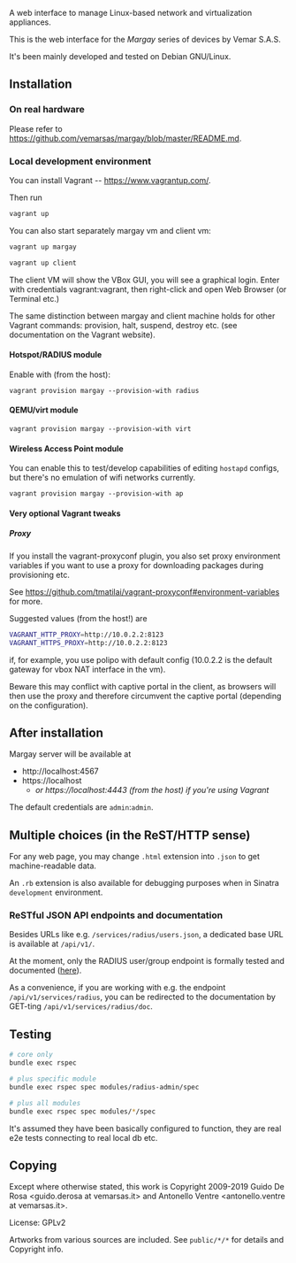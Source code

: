 A web interface to manage Linux-based network and virtualization
appliances.

This is the web interface for the _Margay_ series of devices by Vemar S.A.S.

It's been mainly developed and tested on Debian GNU/Linux.

## Installation

### On real hardware

Please refer to https://github.com/vemarsas/margay/blob/master/README.md.

### Local development environment

You can install Vagrant -- https://www.vagrantup.com/.

Then run

```bash
vagrant up
```

You can also start separately margay vm and client vm:

```bash
vagrant up margay
```
```bash
vagrant up client
```

The client VM will show the VBox GUI, you will see a graphical login.
Enter with credentials vagrant:vagrant, then right-click
and open Web Browser (or Terminal etc.)

The same distinction between margay and client machine holds for
other Vagrant commands: provision, halt, suspend, destroy etc.
(see documentation on the Vagrant website).

#### Hotspot/RADIUS module

Enable with (from the host):

```
vagrant provision margay --provision-with radius
```

#### QEMU/virt module

```
vagrant provision margay --provision-with virt
```

#### Wireless Access Point module

You can enable this to test/develop capabilities of editing `hostapd` configs,
but there's no emulation of wifi networks currently.
```
vagrant provision margay --provision-with ap
```

#### Very optional Vagrant tweaks

##### Proxy

If you install the vagrant-proxyconf plugin,
you also set proxy environment variables if you want to use a proxy
for downloading packages during provisioning etc.

See https://github.com/tmatilai/vagrant-proxyconf#environment-variables for more.

Suggested values (from the host!) are

```bash
VAGRANT_HTTP_PROXY=http://10.0.2.2:8123
VAGRANT_HTTPS_PROXY=http://10.0.2.2:8123
```
if, for example, you use polipo with default config
(10.0.2.2 is the default gateway for vbox NAT interface in the vm).

Beware this may conflict with captive portal in the client, as browsers will then use the proxy
and therefore circumvent the captive portal (depending on the configuration).

## After installation

Margay server will be available at

* http://localhost:4567
* https://localhost
  * *or https://localhost:4443 (from the host) if you're using Vagrant*

The default credentials are `admin`:`admin`.

## Multiple choices (in the ReST/HTTP sense)

For any web page, you may change `.html` extension into `.json` to
get machine-readable data.

An `.rb` extension is also available for debugging purposes when in
Sinatra `development` environment.

### ReSTful JSON API endpoints and documentation

Besides URLs like e.g. `/services/radius/users.json`, a dedicated
base URL is available at `/api/v1/`.

At the moment, only the RADIUS user/group endpoint is formally
tested and documented ([here](modules/radius-admin/doc/api/)).

As a convenience, if you are working with e.g. the endpoint
`/api/v1/services/radius`, you can be redirected to the documentation
by GET-ting `/api/v1/services/radius/doc`.

## Testing

```bash
# core only
bundle exec rspec

# plus specific module
bundle exec rspec spec modules/radius-admin/spec

# plus all modules
bundle exec rspec spec modules/*/spec
```

It's assumed they have been basically configured to function,
they are real e2e tests connecting to real local db  etc.

## Copying

Except where otherwise stated, this work is
Copyright 2009-2019
Guido De Rosa <guido.derosa at vemarsas.it> and
Antonello Ventre <antonello.ventre at vemarsas.it>.

License: GPLv2

Artworks from various sources are included.
See `public/*/*` for details and Copyright info.
